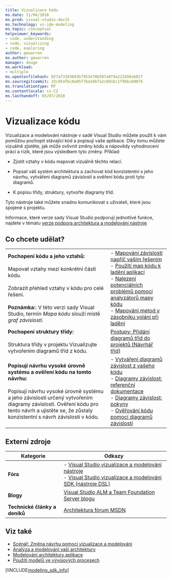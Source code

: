 ```yaml
---
title: Vizualizace kódu
ms.date: 11/04/2016
ms.prod: visual-studio-dev15
ms.technology: vs-ide-modeling
ms.topic: conceptual
helpviewer_keywords:
- code, understanding
- code, visualizing
- code, exploring
author: gewarren
ms.author: gewarren
manager: douge
ms.workload:
- multiple
ms.openlocfilehash: 027a73343683b7953e70b597a8f9a222b56eb01f
ms.sourcegitcommit: 33c954fbc8e05f7ba54bfa2c0d1bc1f9bbc68876
ms.translationtype: MT
ms.contentlocale: cs-CZ
ms.lasthandoff: 05/07/2018
---
```

# <a name="visualize-code"></a>Vizualizace kódu

Vizualizace a modelování nástroje v sadě Visual Studio můžete použít k vám pomůžou pochopit stávající kód a popisují vaše aplikace. Díky tomu můžete vizuálně zjistěte, jak může ovlivnit změny kódu a nápovědy vyhodnocení práci a rizik, které jsou výsledkem tyto změny. Příklad:

- Zjistit vztahy v kódu mapovat vizuálně těchto relací.

- Popsat váš systém architektura a zachovat kód konzistentní s jeho návrhu, vytváření diagramů závislostí a ověření kódu proti tyto diagramů.

- K popisu třídy, struktury, vytvořte diagramy tříd.

Tyto nástroje také můžete snadno komunikovat s uživateli, které jsou spojené s projektu.

Informace, které verze sady Visual Studio podporují jednotlivé funkce, najdete v tématu [verze podpora architektura a modelování nástroje](../modeling/what-s-new-for-design-in-visual-studio.md#VersionSupport)

## <a name="what-do-you-want-to-do"></a>Co chcete udělat?

|||
|-|-|
|**Pochopení kódu a jeho vztahů:**<br /><br /> Mapovat vztahy mezi konkrétní části kódu.<br /><br /> Zobrazit přehled vztahy v kódu pro celé řešení.<br /><br /> **Poznámka:**: V této verzi sady Visual Studio, termín *Mapa kódu* slouží místě *graf závislostí*.|- [Mapování závislostí napříč vaším řešením](../modeling/map-dependencies-across-your-solutions.md)<br />- [Použití map kódu k ladění aplikací](../modeling/use-code-maps-to-debug-your-applications.md)<br />- [Nalezení potenciálních problémů pomocí analyzátorů mapy kódu](../modeling/find-potential-problems-using-code-map-analyzers.md)<br />- [Mapování metod v zásobníku volání při ladění](../debugger/map-methods-on-the-call-stack-while-debugging-in-visual-studio.md)|
|**Pochopení struktury třídy:**<br /><br /> Struktura třídy v projektu Vizualizujte vytvořením diagramů tříd z kódu.|[Postupy: Přidání diagramů tříd do projektů (Návrhář tříd)](../ide/how-to-add-class-diagrams-to-projects-class-designer.md)|
|**Popisují návrhu vysoké úrovně systému a ověření kódu na tomto návrhu:**<br /><br /> Popisují návrhu vysoké úrovně systému a jeho závislosti určený vytvořením diagramy závislostí. Ověření kódu pro tento návrh a ujistěte se, že zůstaly konzistentní s návrh závislosti v kódu.|- [Vytváření diagramů závislost z vašeho kódu](../modeling/create-layer-diagrams-from-your-code.md)<br />- [Diagramy závislost: referenční dokumentace](../modeling/layer-diagrams-reference.md)<br />- [Diagramy závislost: pokyny](../modeling/layer-diagrams-guidelines.md)<br />- [Ověřování kódu pomocí diagramů závislostí](../modeling/validate-code-with-layer-diagrams.md)|

## <a name="external-resources"></a>Externí zdroje

|**Kategorie**|**Odkazy**|
|------------------|---------------|
|**Fóra**|- [Visual Studio vizualizace a modelování nástroje](http://go.microsoft.com/fwlink/?LinkId=184720)<br />- [Visual Studio vizualizace a modelování SDK (nástroje DSL)](http://go.microsoft.com/fwlink/?LinkId=184721)|
|**Blogy**|[Visual Studio ALM a Team Foundation Server blogu](http://go.microsoft.com/fwlink/?LinkID=201340)|
|**Technické články a deníků**|[Architektura fórum MSDN](http://go.microsoft.com/fwlink/?LinkId=201343)|

## <a name="see-also"></a>Viz také

- [Scénář: Změna návrhu pomocí vizualizace a modelování](../modeling/scenario-change-your-design-using-visualization-and-modeling.md)
- [Analýza a modelování vaší architektury](../modeling/analyze-and-model-your-architecture.md)
- [Modelování architektury aplikace](../modeling/model-your-app-s-architecture.md)
- [Použití modelů ve vývojových procesech](../modeling/use-models-in-your-development-process.md)

[!INCLUDE[modeling_sdk_info](includes/modeling_sdk_info.md)]
